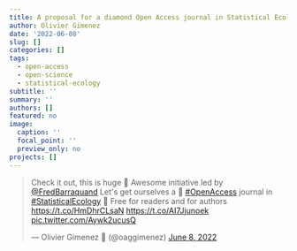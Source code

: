 ```yaml
---
title: A proposal for a diamond Open Access journal in Statistical Ecology
author: Olivier Gimenez
date: '2022-06-08'
slug: []
categories: []
tags:
  - open-access
  - open-science
  - statistical-ecology
subtitle: ''
summary: ''
authors: []
featured: no
image:
  caption: ''
  focal_point: ''
  preview_only: no
projects: []
---
```



<blockquote class="twitter-tweet"><p lang="en" dir="ltr">Check it out, this is huge 🤯 Awesome initiative led by <a href="https://twitter.com/FredBarraquand?ref_src=twsrc%5Etfw">@FredBarraquand</a> Let&#39;s get ourselves a 💎 <a href="https://twitter.com/hashtag/OpenAccess?src=hash&amp;ref_src=twsrc%5Etfw">#OpenAccess</a> journal in <a href="https://twitter.com/hashtag/StatisticalEcology?src=hash&amp;ref_src=twsrc%5Etfw">#StatisticalEcology</a> 🤩 Free for readers and for authors <a href="https://t.co/HmDhrCLsaN">https://t.co/HmDhrCLsaN</a> <a href="https://t.co/AI7Jjunoek">https://t.co/AI7Jjunoek</a> <a href="https://t.co/Aywk2ucusQ">pic.twitter.com/Aywk2ucusQ</a></p>&mdash; Olivier Gimenez 🖖 (@oaggimenez) <a href="https://twitter.com/oaggimenez/status/1534627621035704321?ref_src=twsrc%5Etfw">June 8, 2022</a></blockquote> <script async src="https://platform.twitter.com/widgets.js" charset="utf-8"></script> 


